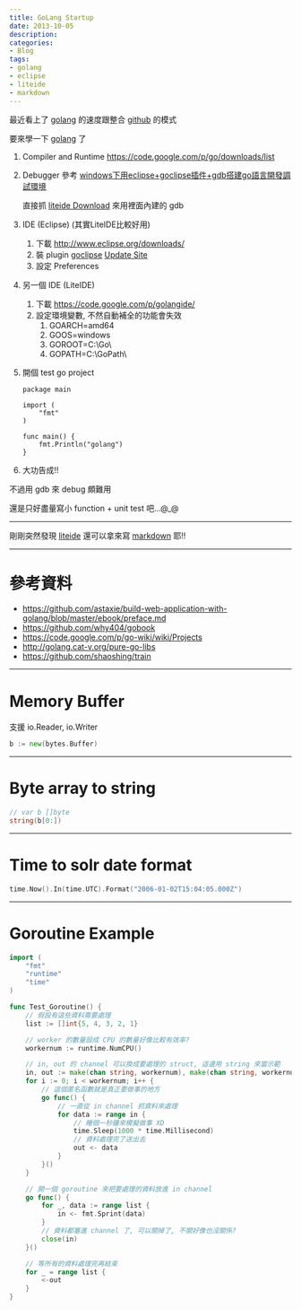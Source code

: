 ```yaml
---
title: GoLang Startup
date: 2013-10-05
description:
categories:
- Blog
tags:
- golang
- eclipse
- liteide
- markdown
---
```


[golang]: http://golang.org/
[github]: https://github.com/
[goclipse]: https://code.google.com/p/goclipse/
[liteide]: https://code.google.com/p/golangide/
[markdown]: http://markdown.tw/
[windows下用eclipse+goclipse插件+gdb搭建go語言開發調試環境]: http://rongmayisheng.com/post/windows%E4%B8%8B%E7%94%A8eclipsegoclipse%E6%8F%92%E4%BB%B6gdb%E6%90%AD%E5%BB%BAgo%E8%AF%AD%E8%A8%80%E5%BC%80%E5%8F%91%E8%B0%83%E8%AF%95%E7%8E%AF%E5%A2%83

最近看上了 [golang][] 的速度跟整合 [github][] 的模式

要來學一下 [golang][] 了

1. Compiler and Runtime
	https://code.google.com/p/go/downloads/list

2. Debugger
	參考 [windows下用eclipse+goclipse插件+gdb搭建go語言開發調試環境][]

	直接抓 [liteide Download](http://code.google.com/p/golangide/downloads/list) 來用裡面內建的 gdb

3. IDE (Eclipse) (其實LiteIDE比較好用)
	1. 下載 http://www.eclipse.org/downloads/
	2. 裝 plugin [goclipse][]
		[Update Site](http://goclipse.googlecode.com/svn/trunk/goclipse-update-site/)
	3. 設定 Preferences

4. 另一個 IDE (LiteIDE)
	1. 下載 https://code.google.com/p/golangide/
	2. 設定環境變數, 不然自動補全的功能會失效
		1. GOARCH=amd64
		2. GOOS=windows
		3. GOROOT=C:\Go\
		4. GOPATH=C:\GoPath\

5. 開個 test go project

	```
	package main

	import (
		"fmt"
	)

	func main() {
		fmt.Println("golang")
	}
	```

6. 大功告成!!

不過用 gdb 來 debug 頗難用

還是只好盡量寫小 function + unit test 吧...@_@

---

剛剛突然發現 [liteide][] 還可以拿來寫 [markdown][] 耶!!

---

參考資料
=======
* https://github.com/astaxie/build-web-application-with-golang/blob/master/ebook/preface.md
* https://github.com/why404/gobook
* https://code.google.com/p/go-wiki/wiki/Projects
* http://golang.cat-v.org/pure-go-libs
* https://github.com/shaoshing/train

---

Memory Buffer
=============
支援 io.Reader, io.Writer

```go
b := new(bytes.Buffer)
```

---

Byte array to string
====================
```go
// var b []byte
string(b[0:])
```

---

Time to solr date format
========================
```go
time.Now().In(time.UTC).Format("2006-01-02T15:04:05.000Z")
```

---

Goroutine Example
=================
```go
import (
	"fmt"
	"runtime"
	"time"
)

func Test_Goroutine() {
	// 假設有這些資料需要處理
	list := []int{5, 4, 3, 2, 1}

	// worker 的數量設成 CPU 的數量好像比較有效率?
	workernum := runtime.NumCPU()

	// in, out 的 channel 可以換成要處理的 struct, 這邊用 string 來當示範
	in, out := make(chan string, workernum), make(chan string, workernum)
	for i := 0; i < workernum; i++ {
		// 這個匿名函數就是真正要做事的地方
		go func() {
			// 一直從 in channel 抓資料來處理
			for data := range in {
				// 睡個一秒鐘來模擬做事 XD
				time.Sleep(1000 * time.Millisecond)
				// 資料處理完了送出去
				out <- data
			}
		}()
	}

	// 開一個 goroutine 來把要處理的資料放進 in channel
	go func() {
		for _, data := range list {
			in <- fmt.Sprint(data)
		}
		// 資料都塞進 channel 了, 可以關掉了, 不關好像也沒關係?
		close(in)
	}()

	// 等所有的資料處理完再結束
	for _ = range list {
		<-out
	}
}
```
